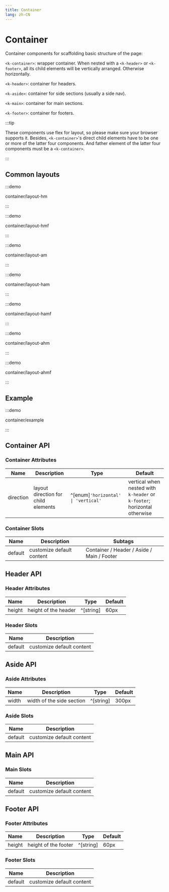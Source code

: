 ```yaml
---
title: Container
lang: zh-CN
---
```


# Container

Container components for scaffolding basic structure of the page:

`<k-container>`: wrapper container. When nested with a `<k-header>` or `<k-footer>`, all its child elements will be vertically arranged. Otherwise horizontally.

`<k-header>`: container for headers.

`<k-aside>`: container for side sections (usually a side nav).

`<k-main>`: container for main sections.

`<k-footer>`: container for footers.

:::tip

These components use flex for layout, so please make sure your browser supports it. Besides, `<k-container>`'s direct child elements have to be one or more of the latter four components. And father element of the latter four components must be a `<k-container>`.

:::

## Common layouts

<style lang="scss">
@use '../../examples/container/common-layout.scss';
</style>

:::demo

container/layout-hm

:::

:::demo

container/layout-hmf

:::

:::demo

container/layout-am

:::

:::demo

container/layout-ham

:::

:::demo

container/layout-hamf

:::

:::demo

container/layout-ahm

:::

:::demo

container/layout-ahmf

:::

## Example

:::demo

container/example

:::

## Container API

### Container Attributes

| Name      | Description                         | Type                                | Default                                                                  |
| --------- | ----------------------------------- | ----------------------------------- | ------------------------------------------------------------------------ |
| direction | layout direction for child elements | ^[enum]`'horizontal' \| 'vertical'` | vertical when nested with `k-header` or `k-footer`; horizontal otherwise |

### Container Slots

| Name    | Description               | Subtags                                    |
| ------- | ------------------------- | ------------------------------------------ |
| default | customize default content | Container / Header / Aside / Main / Footer |

## Header API

### Header Attributes

| Name   | Description          | Type      | Default |
| ------ | -------------------- | --------- | ------- |
| height | height of the header | ^[string] | 60px    |

### Header Slots

| Name    | Description               |
| ------- | ------------------------- |
| default | customize default content |

## Aside API

### Aside Attributes

| Name  | Description               | Type      | Default |
| ----- | ------------------------- | --------- | ------- |
| width | width of the side section | ^[string] | 300px   |

### Aside Slots

| Name    | Description               |
| ------- | ------------------------- |
| default | customize default content |

## Main API

### Main Slots

| Name    | Description               |
| ------- | ------------------------- |
| default | customize default content |

## Footer API

### Footer Attributes

| Name   | Description          | Type      | Default |
| ------ | -------------------- | --------- | ------- |
| height | height of the footer | ^[string] | 60px    |

### Footer Slots

| Name    | Description               |
| ------- | ------------------------- |
| default | customize default content |

